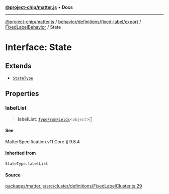 [**@project-chip/matter.js**](../../../../../../../README.md) • **Docs**

***

[@project-chip/matter.js](../../../../../../../modules.md) / [behavior/definitions/fixed-label/export](../../../README.md) / [FixedLabelBehavior](../README.md) / State

# Interface: State

## Extends

- [`StateType`](../../../-internal-/README.md#statetype)

## Properties

### labelList

> **labelList**: [`TypeFromFields`](../../../../../../../tlv/export/README.md#typefromfieldsf)\<`object`\>[]

#### See

MatterSpecification.v11.Core § 9.8.4

#### Inherited from

`StateType.labelList`

#### Source

[packages/matter.js/src/cluster/definitions/FixedLabelCluster.ts:29](https://github.com/project-chip/matter.js/blob/7a8cbb56b87d4ccf34bec5a9a95ab40a1711324f/packages/matter.js/src/cluster/definitions/FixedLabelCluster.ts#L29)
